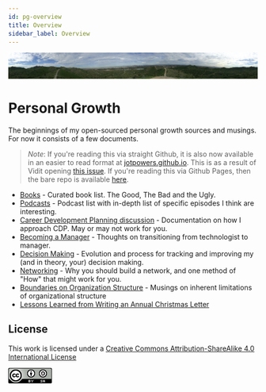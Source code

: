 ```yaml
---
id: pg-overview
title: Overview
sidebar_label: Overview
---
```

![Your horizons](assets/daypano.jpg)

# Personal Growth

The beginnings of my open-sourced personal growth sources and musings.  For now it consists of a few documents.

> *Note*:  If you're reading this via straight Github, it is also now available in an easier to read format at [jotpowers.github.io](https://jotpowers.github.io/ds/docs/introduction).  This is as a result of Vidit opening [this issue](https://github.com/jotpowers/College-Grads/issues/1). If you're reading this via Github Pages, then the bare repo is available [here](https://github.com/jotpowers/Personal-Growth).

* [Books](books.md) - Curated book list.  The Good, The Bad and the Ugly.
* [Podcasts](podcasts.md) - Podcast list with in-depth list of specific episodes I think are interesting.
* [Career Development Planning discussion](CareerDevelopment-Planning.md) - Documentation on how I approach CDP.  May or may not work for you.
* [Becoming a Manager](on-becoming-a-manager.md) - Thoughts on transitioning from technologist to manager.
* [Decision Making](decision-making.md) - Evolution and process for tracking and improving my (and in theory, your) decision making.
* [Networking](networking.md) - Why you should build a network, and one method of "How" that might work for you.
* [Boundaries on Organization Structure](org-structure.md) - Musings on inherent limitations of organizational structure
* [Lessons Learned from Writing an Annual Christmas Letter](christmas-letter.md)

## License

This work is licensed under a
[Creative Commons Attribution-ShareAlike 4.0 International License](https://creativecommons.org/licenses/by-nc-sa/4.0/)

![License image](assets/88x31.png)
